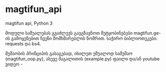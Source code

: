 # magtifun_api
magtifun api, Python 3

მოდული საშუალებას გვაძლევს გავგზავნოთ შეტყობინებები magtifun.ge-ის გამოყენებით ჩვენი მომხმარებლის ნომრით.
საჭირო ბიბლიოთეკები: requests და bs4.

მუშაობის პრინციპის გასაგებად, იხილეთ უშუალოდ სამუშაო (magtifun_oop.py), ასევე მაგალითის (example.py) ფაილი და/ან youtube ვიდეო -  
